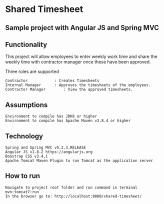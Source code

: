# Shared Timesheet

## Sample project with Angular JS and Spring MVC

## Functionality 

This project will allow employees to enter weekly work time and share the weekly time with
contractor manager once these have been approved.

Three roles are  supported

    Contractor       	  : Creates Timesheets
    Internal Manager	  : Approves the timesheets of the employees.
    Contractor Manager        : View the approved timesheets.

## Assumptions 
    Environment to compile has JDK8 or higher
    Environment to compile has Apache Maven v3.8.4 or higher
    
## Technology
    Spring and Spring MVC v5.2.3.RELEASE
    Angular JS v1.8.2 https://angularjs.org
    Boostrap CSS v3.4.1
    Apache Tomcat Maven Plugin to run Tomcat as the application server
    
## How to run   
    Navigate to project root folder and run command in terminal mvn:tomcat7:run
    In the browser go to: http://localhost:8080/shared-timesheet/


        
